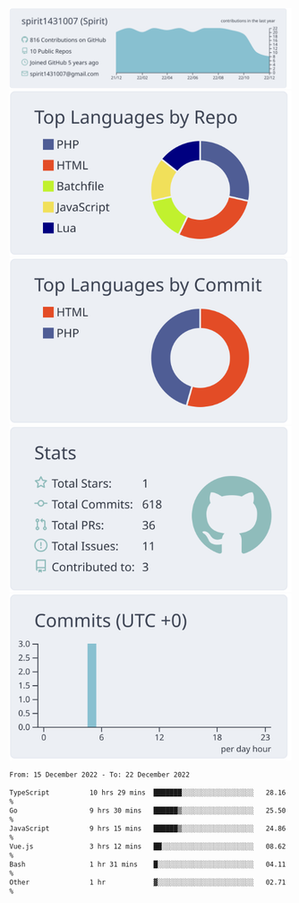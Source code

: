 [![](https://raw.githubusercontent.com/spirit1431007/spirit1431007/master/profile-summary-card-output/nord_bright/0-profile-details.svg)](https://git.io/spiritx)
[![](https://raw.githubusercontent.com/spirit1431007/spirit1431007/master/profile-summary-card-output/nord_bright/1-repos-per-language.svg)](https://git.io/spiritx) [![](https://raw.githubusercontent.com/spirit1431007/spirit1431007/master/profile-summary-card-output/nord_bright/2-most-commit-language.svg)](https://git.io/spiritx)
[![](https://raw.githubusercontent.com/spirit1431007/spirit1431007/master/profile-summary-card-output/nord_bright/3-stats.svg)](https://git.io/spiritx) [![](https://raw.githubusercontent.com/spirit1431007/spirit1431007/master/profile-summary-card-output/nord_bright/4-productive-time.svg)](https://git.io/spiritx)

<!--START_SECTION:waka-->

```text
From: 15 December 2022 - To: 22 December 2022

TypeScript          10 hrs 29 mins  ███████░░░░░░░░░░░░░░░░░░   28.16 %
Go                  9 hrs 30 mins   ██████▒░░░░░░░░░░░░░░░░░░   25.50 %
JavaScript          9 hrs 15 mins   ██████▒░░░░░░░░░░░░░░░░░░   24.86 %
Vue.js              3 hrs 12 mins   ██░░░░░░░░░░░░░░░░░░░░░░░   08.62 %
Bash                1 hr 31 mins    █░░░░░░░░░░░░░░░░░░░░░░░░   04.11 %
Other               1 hr            ▓░░░░░░░░░░░░░░░░░░░░░░░░   02.71 %
```

<!--END_SECTION:waka-->
